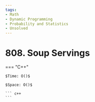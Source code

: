 ```yaml
---
tags:
- Math
- Dynamic Programming
- Probability and Statistics
- Unsolved
---
```



# 808. Soup Servings

=== "C++"

    $Time: O()$

    $Space: O()$

    ``` c++
    ```